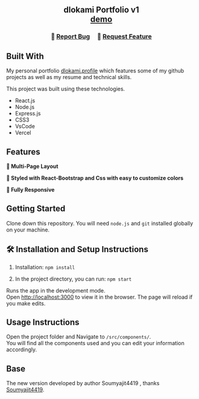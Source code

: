 <h2 align="center">
  dlokami Portfolio v1 <br/>
  <a href="http://117.72.127.86:12345/resume" target="_blank">demo</a>
</h2>


<center>


</center>

<h3 align="center">
    🔹
    <a href="https://github.com/dloakmi/myIntro/issues">Report Bug</a> &nbsp; &nbsp;
    🔹
    <a href="https://github.com/dloakmi/myIntro/issues">Request Feature</a>
</h3>



## Built With

My personal portfolio <a href="http://117.72.127.86:12345" target="_blank">dlokami.profile</a> which features some of my github projects as well as my resume and technical skills.<br/>

This project was built using these technologies.

- React.js
- Node.js
- Express.js
- CSS3
- VsCode
- Vercel

## Features

**📖 Multi-Page Layout**

**🎨 Styled with React-Bootstrap and Css with easy to customize colors**

**📱 Fully Responsive**

## Getting Started

Clone down this repository. You will need `node.js` and `git` installed globally on your machine.

## 🛠 Installation and Setup Instructions

1. Installation: `npm install`

2. In the project directory, you can run: `npm start`

Runs the app in the development mode.\
Open [http://localhost:3000](http://localhost:3000) to view it in the browser.
The page will reload if you make edits.

## Usage Instructions

Open the project folder and Navigate to `/src/components/`. <br/>
You will find all the components used and you can edit your information accordingly.


## Base

The new version developed by author Soumyajit4419 , thanks [Soumyajit4419](https://github.com/soumyajit4419/Portfolio). 